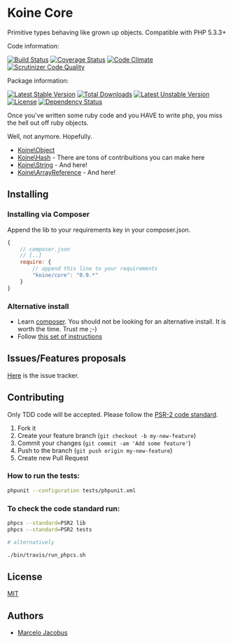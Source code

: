# Koine Core

Primitive types behaving like grown up objects. Compatible with PHP 5.3.3+

Code information:

[![Build Status](https://travis-ci.org/koinephp/Core.png?branch=master)](https://travis-ci.org/koinephp/Core)
[![Coverage Status](https://coveralls.io/repos/koinephp/Core/badge.png?branch=master)](https://coveralls.io/r/koinephp/Core?branch=master)
[![Code Climate](https://codeclimate.com/github/koinephp/Core.png)](https://codeclimate.com/github/koinephp/Core)
[![Scrutinizer Code Quality](https://scrutinizer-ci.com/g/koinephp/Core/badges/quality-score.png?b=master)](https://scrutinizer-ci.com/g/koinephp/Core/?branch=master)

Package information:

[![Latest Stable Version](https://poser.pugx.org/koine/core/v/stable.svg)](https://packagist.org/packages/koine/core)
[![Total Downloads](https://poser.pugx.org/koine/core/downloads.svg)](https://packagist.org/packages/koine/core)
[![Latest Unstable Version](https://poser.pugx.org/koine/core/v/unstable.svg)](https://packagist.org/packages/koine/core)
[![License](https://poser.pugx.org/koine/core/license.svg)](https://packagist.org/packages/koine/core)
[![Dependency Status](https://gemnasium.com/koinephp/Core.png)](https://gemnasium.com/koinephp/Core)

Once you've written some ruby code and you HAVE to write php, you miss the
hell out off ruby objects.

Well, not anymore. Hopefully.

- [Koine\Object](docs/Object.md)
- [Koine\Hash](docs/Hash.md) - There are tons of contribuitions you can make here
- [Koine\String](docs/String.md) - And here!
- [Koine\ArrayReference](docs/ArrayReference.md) - And here!

## Installing

### Installing via Composer
Append the lib to your requirements key in your composer.json.

```javascript
{
    // composer.json
    // [..]
    require: {
        // append this line to your requirements
        "koine/core": "0.9.*"
    }
}
```

### Alternative install
- Learn [composer](https://getcomposer.org). You should not be looking for an alternative install. It is worth the time. Trust me ;-)
- Follow [this set of instructions](#installing-via-composer)

## Issues/Features proposals

[Here](https://github.com/koinephp/Core/issues) is the issue tracker.

## Contributing

Only TDD code will be accepted. Please follow the [PSR-2 code standard](https://github.com/php-fig/fig-standards/blob/master/accepted/PSR-2-coding-style-guide.md).

1. Fork it
2. Create your feature branch (`git checkout -b my-new-feature`)
3. Commit your changes (`git commit -am 'Add some feature'`)
4. Push to the branch (`git push origin my-new-feature`)
5. Create new Pull Request

### How to run the tests:

```bash
phpunit --configuration tests/phpunit.xml
```

### To check the code standard run:

```bash
phpcs --standard=PSR2 lib
phpcs --standard=PSR2 tests

# alternatively

./bin/travis/run_phpcs.sh
```

## License
[MIT](MIT-LICENSE)

## Authors

- [Marcelo Jacobus](https://github.com/mjacobus)
